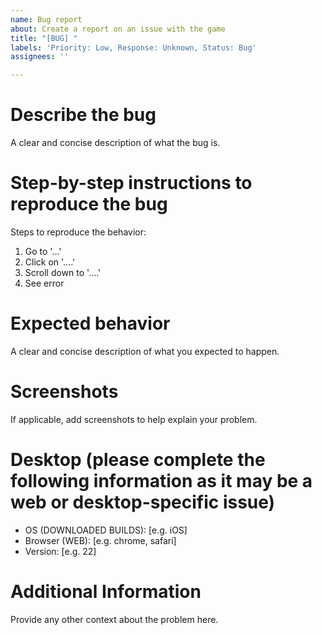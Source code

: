```yaml
---
name: Bug report
about: Create a report on an issue with the game
title: "[BUG] "
labels: 'Priority: Low, Response: Unknown, Status: Bug'
assignees: ''

---
```


# Describe the bug
A clear and concise description of what the bug is.

# Step-by-step instructions to reproduce the bug
Steps to reproduce the behavior:
1. Go to '...'
2. Click on '....'
3. Scroll down to '....'
4. See error

# Expected behavior
A clear and concise description of what you expected to happen.

# Screenshots
If applicable, add screenshots to help explain your problem.

# Desktop (please complete the following information as it may be a web or desktop-specific issue)
 - OS (DOWNLOADED BUILDS): [e.g. iOS]
 - Browser (WEB): [e.g. chrome, safari]
 - Version: [e.g. 22]

# Additional Information
Provide any other context about the problem here.
